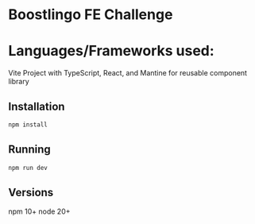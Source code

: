 # Boostlingo FE Challenge

# Languages/Frameworks used:

Vite Project with TypeScript, React, and Mantine for reusable component library

## Installation

```bash
npm install
```

## Running

```bash
npm run dev
```

## Versions

npm 10+
node 20+

